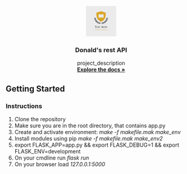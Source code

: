 <div id="top"></div>
<!--
*** Thanks for checking out my project
*** Dr Donald O. Besong
-->


<!-- PROJECT LOGO -->
<br />
<div align="center">
<a href="http://github.com/Donald-Besong/Donald_Rest_API">
<img src="images/logo.png" alt="Logo" width="80" height="80">
</a>

<h3 align="center">Donald's rest API</h3>
<p align="center">
project_description
<br />
<a href="http://github.com/Donald-Besong/Donald_Rest_API"><strong>Explore the docs »</strong></a>
</p>
</div>

<!-- GETTING STARTED -->
## Getting Started

<h3>Instructions</h3>

<ol>
<li> Clone the repository </li>
<li> Make sure you are in the root directory, that contains app.py </li>
<li> Create and activate environment: <i>make -f makefile.mak make_env </i></li>
<li> Install modules using pip <i>make -f makefile.mak make_env2 </i> </li>
<li> export FLASK_APP=app.py && export FLASK_DEBUG=1 && export FLASK_ENV=development </li>
<li> On your cmdline run <i>flask run</i></li>
<li> On your browser load <i>127.0.0.1:5000</i></li>
</ol>
